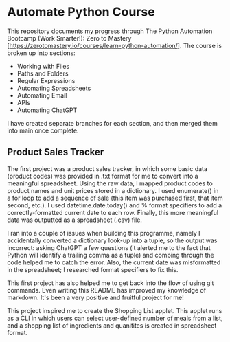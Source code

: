 ﻿# Automate Python Course
This repository documents my progress through The Python Automation Bootcamp (Work Smarter!): Zero to Mastery [https://zerotomastery.io/courses/learn-python-automation/].
The course is broken up into sections: 

* Working with Files
* Paths and Folders
* Regular Expressions
* Automating Spreadsheets
* Automating Email
* APIs
* Automating ChatGPT

I have created separate branches for each section, and then merged them into main once complete. 

## Product Sales Tracker
The first project was a product sales tracker, in which some basic data (product codes) was provided in .txt format for me to convert into a meaningful spreadsheet. Using the raw data, I mapped product codes to product names and unit prices stored in a dictionary. I used enumerate() in a for loop to add a sequence of sale (this item was purchased first, that item second, etc.). I used datetime.date.today() and % format specifiers to add a correctly-formatted current date to each row. Finally, this more meaningful data was outputted as a spreadsheet (.csv) file. 

I ran into a couple of issues when building this programme, namely I accidentally converted a dictionary look-up into a tuple, so the output was incorrect: asking ChatGPT a few questions (it alerted me to the fact that Python will identify a trailing comma as a tuple) and combing through the code helped me to catch the error. Also, the current date was misformatted in the spreadsheet; I researched format specifiers to fix this. 

This first project has also helped me to get back into the flow of using git commands. Even writing this README has improved my knowledge of markdown. It's been a very positive and fruitful project for me!

This project inspired me to create the Shopping List applet. This applet runs as a CLI in which users can select user-defined number of meals from a list, and a shopping list of ingredients and quanitites is created in spreadsheet format. 
